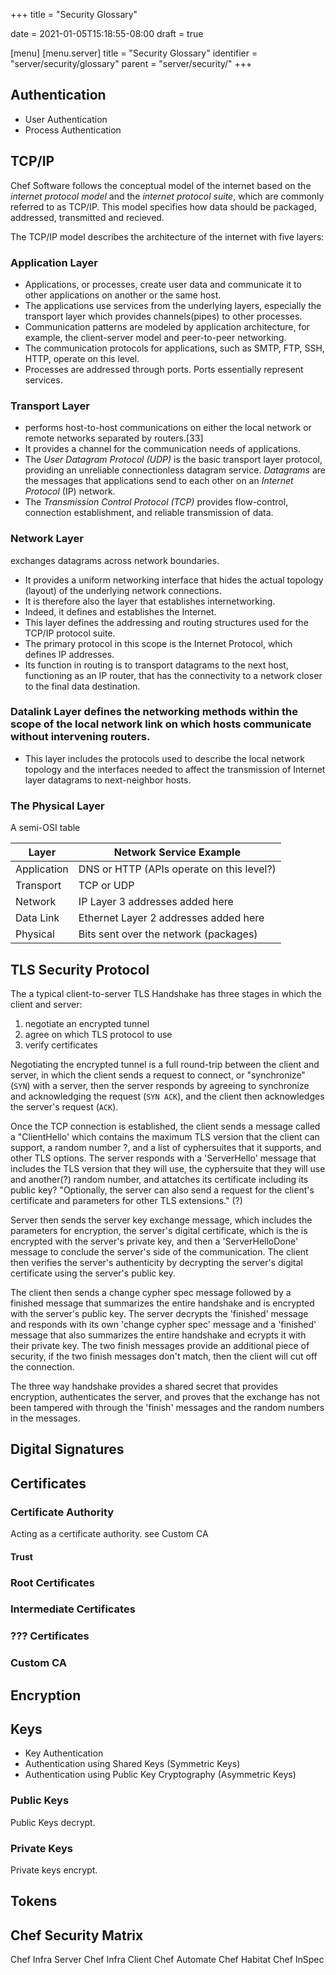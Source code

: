 +++
title = "Security Glossary"

date = 2021-01-05T15:18:55-08:00
draft = true

[menu]
  [menu.server]
    title = "Security Glossary"
    identifier = "server/security/glossary"
    parent = "server/security/"
+++

## Authentication
  - User Authentication
  - Process Authentication

## TCP/IP

Chef Software follows the conceptual model of the internet based on the _internet protocol model_ and the _internet protocol suite_, which are commonly referred to as TCP/IP. This model specifies how data should be packaged, addressed, transmitted and recieved.

The TCP/IP model describes the architecture of the internet with five layers:

### Application Layer
  * Applications, or processes, create user data and communicate it to other applications on another or the same host.
  * The applications use services from the underlying layers, especially the transport layer which provides channels(pipes) to other processes.
  * Communication patterns are modeled by application architecture, for example, the client-server model and peer-to-peer networking.
  * The communication protocols for applications, such as SMTP, FTP, SSH, HTTP, operate on this level.
  * Processes are addressed through ports. Ports essentially represent services.

### Transport Layer
  * performs host-to-host communications on either the local network or remote networks separated by routers.[33]
  * It provides a channel for the communication needs of applications.
  * The _User Datagram Protocol (UDP)_ is the basic transport layer protocol, providing an unreliable connectionless datagram service. _Datagrams_ are the messages that applications send to each other on an _Internet Protocol_ (IP) network.
  * The _Transmission Control Protocol (TCP)_ provides flow-control, connection establishment, and reliable transmission of data.

### Network Layer
  exchanges datagrams across network boundaries.
  * It provides a uniform networking interface that hides the actual topology (layout) of the underlying network connections.
  * It is therefore also the layer that establishes internetworking.
  * Indeed, it defines and establishes the Internet.
  * This layer defines the addressing and routing structures used for the TCP/IP protocol suite.
  * The primary protocol in this scope is the Internet Protocol, which defines IP addresses.
  * Its function in routing is to transport datagrams to the next host, functioning as an IP router, that has the connectivity to a network closer to the final data destination.

### Datalink Layer defines the networking methods within the scope of the local network link on which hosts communicate without intervening routers.
  * This layer includes the protocols used to describe the local network topology and the interfaces needed to affect the transmission of Internet layer datagrams to next-neighbor hosts.

### The Physical Layer

A semi-OSI table

| Layer | Network Service Example |
|-------|-----------------|
| Application| DNS or HTTP (APIs operate on this level?)|
| Transport | TCP or UDP |
| Network | IP Layer 3 addresses added here|
| Data Link | Ethernet Layer 2 addresses added here |
| Physical | Bits sent over the network (packages) |

## TLS Security Protocol

The a typical client-to-server TLS Handshake has three stages in which the client and server:

1. negotiate an encrypted tunnel
1. agree on which TLS protocol to use
1. verify certificates

Negotiating the encrypted tunnel is a full round-trip between the client and server, in which the client sends a request to connect, or "synchronize" (`SYN`) with a server, then the server responds by agreeing to synchronize and acknowledging the request (`SYN ACK`), and the client then acknowledges the server's request (`ACK`).

Once the TCP connection is established, the client sends a message called a "ClientHello' which contains the maximum TLS version that the client can support, a random number ?, and a list of cyphersuites that it supports, and other TLS options. The server responds with a 'ServerHello' message that includes the TLS version that they will use, the cyphersuite that they will use and another(?) random number, and attatches its certificate including its public key? "Optionally, the server can also send a request for the client's certificate and parameters for other TLS extensions." (?)

Server then sends the server key exchange message, which includes the parameters for encryption, the server's digital certificate, which is the is encrypted with the server's private key, and then a 'ServerHelloDone' message to conclude the server's side of the communication.
The client then verifies the server's authenticity by decrypting the server's digital certificate using the server's public key.

The client then sends a change cypher spec message followed by a finished message that summarizes the entire handshake and is encrypted with the server's public key. The server decrypts the 'finished' message and responds with its own 'change cypher spec' message and a 'finished' message that also summarizes the entire handshake and ecrypts it with their private key. The two finish messages provide an additional piece of security, if the two finish messages don't match, then the client will cut off the connection.

The three way handshake provides a shared secret that provides encryption, authenticates the server, and proves that the exchange has not been tampered with through the 'finish' messages and the random numbers in the messages.

## Digital Signatures

## Certificates

### Certificate Authority

Acting as a certificate authority. see Custom CA

#### Trust

### Root Certificates

### Intermediate Certificates

### ??? Certificates

### Custom CA

## Encryption

## Keys
- Key Authentication
- Authentication using Shared Keys (Symmetric Keys)
- Authentication using Public Key Cryptography (Asymmetric Keys)

### Public Keys

Public Keys decrypt.

### Private Keys

Private keys encrypt.
## Tokens

## Chef Security Matrix

Chef Infra Server
Chef Infra Client
Chef Automate
Chef Habitat
Chef InSpec

